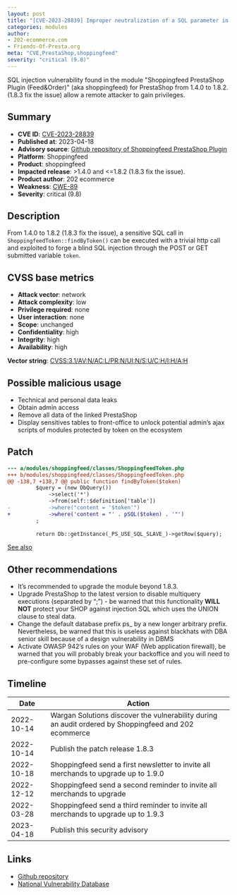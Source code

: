 ```yaml
---
layout: post
title: "[CVE-2023-28839] Improper neutralization of a SQL parameter in Shoppingfeed module for PrestaShop"
categories: modules
author:
- 202-ecommerce.com
- Friends-Of-Presta.org
meta: "CVE,PrestaShop,shoppingfeed"
severity: "critical (9.8)"
---
```


SQL injection vulnerability found in the module "Shoppingfeed PrestaShop Plugin (Feed&Order)" (aka shoppingfeed) for PrestaShop from 1.4.0 to 1.8.2. (1.8.3 fix the issue) allow a remote attacker to gain privileges.

## Summary

* **CVE ID**: [CVE-2023-28839](https://cve.mitre.org/cgi-bin/cvename.cgi?name=CVE-2023-28839)
* **Published at**: 2023-04-18
* **Advisory source**: [Github repository of Shoppingfeed PrestaShop Plugin](https://github.com/shoppingflux/module-prestashop/security/advisories/GHSA-vfmq-w777-qvcf)
* **Platform**: Shoppingfeed
* **Product**: shoppingfeed
* **Impacted release**: >1.4.0 and <=1.8.2 (1.8.3 fix the issue).
* **Product author**: 202 ecommerce
* **Weakness**: [CWE-89](https://cwe.mitre.org/data/definitions/89.html)
* **Severity**: critical (9.8)

## Description

From 1.4.0 to 1.8.2 (1.8.3 fix the issue), a sensitive SQL call in `ShoppingfeedToken::findByToken()` can be executed with a trivial http call and exploited to forge a blind SQL injection through the POST or GET submitted variable `token`.

## CVSS base metrics

* **Attack vector**: network
* **Attack complexity**: low
* **Privilege required**: none
* **User interaction**: none
* **Scope**: unchanged
* **Confidentiality**: high
* **Integrity**: high
* **Availability**: high

**Vector string**: [CVSS:3.1/AV:N/AC:L/PR:N/UI:N/S:U/C:H/I:H/A:H](https://nvd.nist.gov/vuln-metrics/cvss/v3-calculator?vector=AV:N/AC:L/PR:N/UI:N/S:U/C:H/I:H/A:H)

## Possible malicious usage

* Technical and personal data leaks
* Obtain admin access
* Remove all data of the linked PrestaShop
* Display sensitives tables to front-office to unlock potential admin’s ajax scripts of modules protected by token on the ecosystem

## Patch

```diff
--- a/modules/shoppingfeed/classes/ShoppingfeedToken.php
+++ b/modules/shoppingfeed/classes/ShoppingfeedToken.php
@@ -138,7 +138,7 @@ public function findByToken($token)
         $query = (new DbQuery())
             ->select('*')
             ->from(self::$definition['table'])
-            ->where("content = '$token'")
+            ->where('content = "' . pSQL($token) . '"')
         ;
 
         return Db::getInstance(_PS_USE_SQL_SLAVE_)->getRow($query);
```

[See also](https://github.com/shoppingflux/module-prestashop/pull/209/files)


## Other recommendations

* It’s recommended to upgrade the module beyond 1.8.3.
* Upgrade PrestaShop to the latest version to disable multiquery executions (separated by “;”) - be warned that this functionality **WILL NOT** protect your SHOP against injection SQL which uses the UNION clause to steal data.
* Change the default database prefix ps_ by a new longer arbitrary prefix. Nevertheless, be warned that this is useless against blackhats with DBA senior skill because of a design vulnerability in DBMS
* Activate OWASP 942’s rules on your WAF (Web application firewall), be warned that you will probably break your backoffice and you will need to pre-configure some bypasses against these set of rules.

## Timeline

| Date | Action |
|--|--|
| 2022-10-14 | Wargan Solutions discover the vulnerability during an audit ordered by Shoppingfeed and 202 ecommerce |
| 2022-10-14 | Publish the patch release 1.8.3 |
| 2022-10-18 | Shoppingfeed send a first newsletter to invite all merchands to upgrade up to 1.9.0 |
| 2022-12-12 | Shoppingfeed send a second reminder to invite all merchands to upgrade |
| 2022-03-28 | Shoppingfeed send a third reminder to invite all merchands to upgrade up to 1.9.3 |
| 2023-04-18 | Publish this security advisory |

## Links

* [Github repository](https://github.com/shoppingflux/module-prestashop/security/advisories/GHSA-vfmq-w777-qvcf)
* [National Vulnerability Database](https://nvd.nist.gov/vuln/detail/CVE-2023-28839)

